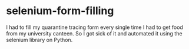 # selenium-form-filling
I had to fill my quarantine tracing form every single time I had to get food from my university canteen. So I got sick of it and automated it using the selenium library on Python.
